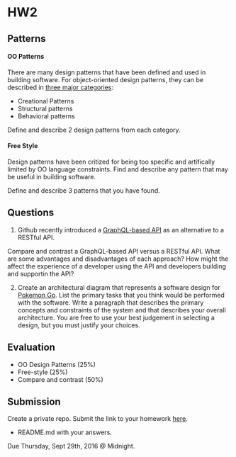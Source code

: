 # HW2

## Patterns

#### OO Patterns

There are many design patterns that have been defined and used in building software. For object-oriented design patterns, they can be described in [three major categories](https://sourcemaking.com/design_patterns):

* Creational Patterns
* Structural patterns
* Behavioral patterns

Define and describe 2 design patterns from each category.

#### Free Style

Design patterns have been critized for being too specific and artifically limited by OO language constraints. Find and describe any pattern that may be useful in building software.

Define and describe 3 patterns that you have found.

## Questions

1. Github recently introduced a [GraphQL-based API](http://githubengineering.com/the-github-graphql-api/) as an alternative to a RESTful API.

  Compare and contrast a GraphQL-based API versus a RESTful API. What are some advantages and disadvantages of each approach? How might the affect the experience of a developer using the API and developers building and supportin the API?

2. Create an architectural diagram that represents a software design for [Pokemon Go](http://www.pokemongo.com/). List the primary tasks that you think would be performed with the software. Write a paragraph that describes the primary concepts and constraints of the system and that describes your overall architecture. You are free to use your best judgement in selecting a design, but you must justify your choices.

## Evaluation

* OO Design Patterns (25%)
* Free-style (25%)
* Compare and contrast (50%)

## Submission


Create a private repo. Submit the link to your homework [here](https://goo.gl/forms/CqJwhPbLPNljtu9A2).

* README.md with your answers.

Due Thursday, Sept 29th, 2016 @ Midnight.

